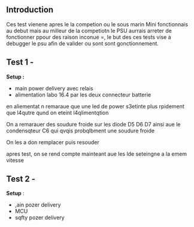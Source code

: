 ## Introduction
Ces test vienene apres le la competion ou le sous marin Mini fonctionnais au debut mais au milleur de la competiotn le PSU aurrais arreter de fonctionner ppour des raison inconue =, le but des ces tests vise a debugger le psu afin de valider ou sont sont gonctionnement.

## Test 1 - 

**Setup :** 
- main power delivery avec relais
- alimentation labo 16.4 par les deux connecteur batterie

en aliementat n remaraue que une led de power s3etinte plus rpidement que l4qutre qund on eteint l4qlimentqtion

On a remarauer des soudure froide sur les diode D5 D6 D7
ainsi aue le condensqteur C6 qui qvqis probqlbment une soudure froide

On les a don remplacer puis resouder 

apres test, on se rend compte mainteant aue les lde seteingne a la emem vitesse

## Test 2 -

**Setup** :
- ,ain pozer delivery
- MCU
- sqfty pozer delivery





